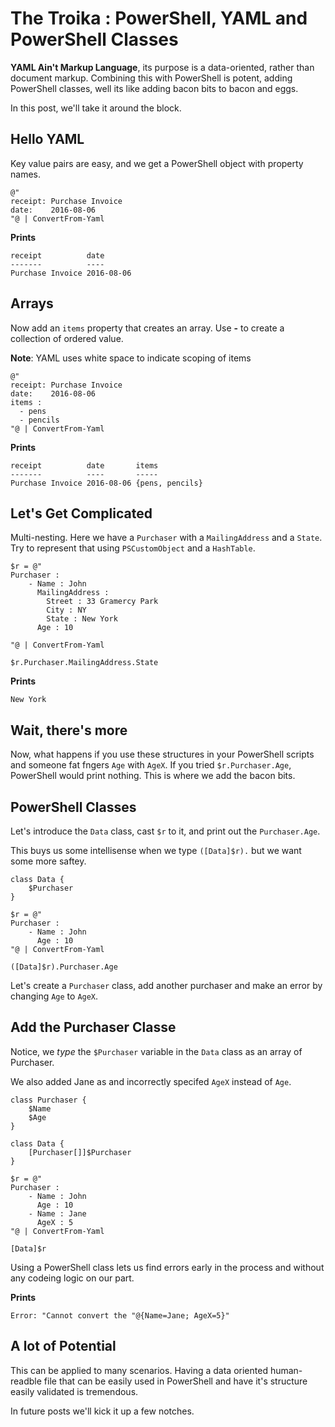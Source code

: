 # The  Troika :  PowerShell,  YAML and PowerShell Classes

**YAML Ain't Markup Language**, its purpose is a data-oriented, rather than document markup. Combining this with PowerShell is potent, adding PowerShell classes, well its like adding bacon bits to bacon and eggs.

In this post, we'll take it around the block.

## Hello YAML
Key value pairs are easy, and we get a PowerShell object with property names.

```
@"
receipt: Purchase Invoice
date:    2016-08-06
"@ | ConvertFrom-Yaml
```
**Prints**
```
receipt          date
-------          ----
Purchase Invoice 2016-08-06
```
## Arrays
Now add an `items` property that creates an array. Use **-** to create a collection of ordered value.

**Note**: YAML uses white space to indicate scoping of items

```
@"
receipt: Purchase Invoice
date:    2016-08-06
items :
  - pens
  - pencils
"@ | ConvertFrom-Yaml
```

**Prints**
```
receipt          date       items
-------          ----       -----
Purchase Invoice 2016-08-06 {pens, pencils}
```

## Let's Get Complicated
Multi-nesting. Here we have a `Purchaser` with a `MailingAddress` and a `State`. Try to represent that using `PSCustomObject` and a `HashTable`.

```
$r = @"
Purchaser :
    - Name : John
      MailingAddress :
        Street : 33 Gramercy Park
        City : NY
        State : New York
      Age : 10

"@ | ConvertFrom-Yaml

$r.Purchaser.MailingAddress.State
```

**Prints**
```
New York
```

## Wait, there's more
Now, what happens if you use these structures in your PowerShell scripts and someone fat fngers `Age` with `AgeX`. If you tried `$r.Purchaser.Age`, PowerShell would print nothing. This is where we add the bacon bits.

## PowerShell Classes
Let's introduce the `Data` class, cast `$r` to it, and print out the `Purchaser.Age`.

This buys us some intellisense when we type `([Data]$r).` but we want some more saftey.


```
class Data {
    $Purchaser
}

$r = @"
Purchaser :
    - Name : John
      Age : 10
"@ | ConvertFrom-Yaml

([Data]$r).Purchaser.Age
```

Let's create a `Purchaser` class, add another purchaser and make an error by changing `Age` to `AgeX`.

## Add the Purchaser Classe
Notice, we *type* the `$Purchaser` variable in the `Data` class as an array of Purchaser.

We also added Jane as and incorrectly specifed `AgeX` instead of `Age`.

```
class Purchaser {
    $Name
    $Age
}

class Data {
    [Purchaser[]]$Purchaser
}

$r = @"
Purchaser :
    - Name : John
      Age : 10
    - Name : Jane
      AgeX : 5
"@ | ConvertFrom-Yaml

[Data]$r
```

Using a PowerShell class lets us find errors early in the process and without any codeing logic on our part.

**Prints**

```
Error: "Cannot convert the "@{Name=Jane; AgeX=5}"
```

## A lot of Potential
This can be applied to many scenarios. Having a data oriented human-readble file that can be easily used in PowerShell and have it's structure easily validated is tremendous.

In future posts we'll kick it up a few notches.